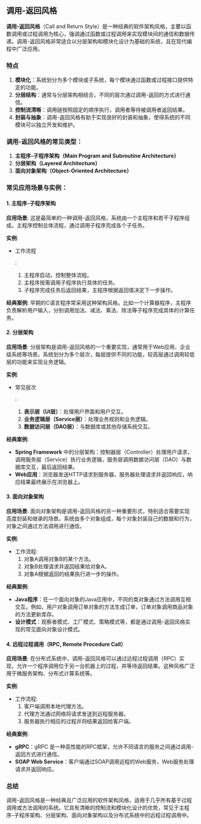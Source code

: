 ## 调用-返回风格

**调用-返回风格**（Call and Return Style）是一种经典的软件架构风格，主要以函数调用或过程调用为核心，强调通过函数或过程调用来实现模块间的通信和数据传递。调用-返回风格非常适合以分层架构和模块化设计为基础的系统，且在现代编程中广泛应用。

### 特点

1. **模块化**：系统划分为多个模块或子系统，每个模块通过函数或过程接口提供特定的功能。
2. **分层结构**：通常与分层架构相结合，不同的层次通过调用-返回的方式进行通信。
3. **控制流清晰**：调用链按照固定的顺序执行，调用者等待被调用者返回结果。
4. **封装与抽象**：调用-返回风格有助于实现良好的封装和抽象，使得系统的不同模块可以独立开发和维护。

### 调用-返回风格的常见类型：

1. **主程序-子程序架构（Main Program and Subroutine Architecture）**
2. **分层架构（Layered Architecture）**
3. **面向对象架构（Object-Oriented Architecture）**

### 常见应用场景与实例：

#### 1. **主程序-子程序架构**

**应用场景**: 这是最简单的一种调用-返回风格，系统由一个主程序和若干子程序组成。主程序控制总体流程，通过调用子程序完成各个子任务。

**实例**:

- 工作流程

  :

  1. 主程序启动，控制整体流程。
  2. 主程序按需调用子程序执行具体的任务。
  3. 子程序完成任务后返回结果，主程序根据返回值决定下一步操作。

**经典案例**: 早期的C语言程序常采用这种架构风格。比如一个计算器程序，主程序负责解析用户输入，分别调用加法、减法、乘法、除法等子程序完成具体的计算任务。

#### 2. **分层架构**

**应用场景**: 分层架构是调用-返回风格的一个重要实现，通常用于Web应用、企业级系统等场景。系统划分为多个层次，每层提供不同的功能，较高层通过调用较低层的功能来实现业务逻辑。

**实例**:

- 常见层次

  :

  1. **表示层（UI层）**：处理用户界面和用户交互。
  2. **业务逻辑层（Service层）**：处理业务规则和业务逻辑。
  3. **数据访问层（DAO层）**：与数据库或其他存储系统交互。

**经典案例**:

- **Spring Framework** 中的分层架构：控制器层（Controller）处理用户请求，调用服务层（Service）执行业务逻辑，服务层调用数据访问层（DAO）与数据库交互，最后返回结果。
- **Web应用**：浏览器发送HTTP请求到服务器，服务器处理请求并返回响应，响应结果最终展示在浏览器上。

#### 3. **面向对象架构**

**应用场景**: 面向对象架构是调用-返回风格的另一种重要形式，特别适合需要实现高度封装和继承的场景。系统由多个对象组成，每个对象封装自己的数据和行为，对象之间通过方法调用进行通信。

**实例**:

- 工作流程:
  1. 对象A调用对象B的某个方法。
  2. 对象B处理请求并返回结果给对象A。
  3. 对象A根据返回的结果执行进一步的操作。

**经典案例**:

- **Java程序**：在一个面向对象的Java应用中，不同的类对象通过方法调用互相交互。例如，用户对象调用订单对象的方法生成订单，订单对象调用商品对象的方法更新库存。
- **设计模式**：观察者模式、工厂模式、策略模式等，都是通过调用-返回风格实现的常见面向对象设计模式。

#### 4. **远程过程调用（RPC, Remote Procedure Call）**

**应用场景**: 在分布式系统中，调用-返回风格可以通过远程过程调用（RPC）实现，允许一个程序调用位于另一台机器上的过程，并等待返回结果。这种风格广泛用于微服务架构、分布式计算系统等。

**实例**:

- 工作流程:
  1. 客户端调用本地代理方法。
  2. 代理方法通过网络将请求发送到远程服务器。
  3. 服务器执行相应的过程并将结果返回给客户端。

**经典案例**:

- **gRPC**：gRPC 是一种高性能的RPC框架，允许不同语言的服务之间通过调用-返回方式进行通信。
- **SOAP Web Service**：客户端通过SOAP调用远程的Web服务，Web服务处理请求并返回响应。

### 总结

调用-返回风格是一种经典且广泛应用的软件架构风格，适用于几乎所有基于过程调用或方法调用的系统。它具有清晰的控制流和模块化设计的优势，常见于主程序-子程序架构、分层架构、面向对象架构以及分布式系统中的远程过程调用中。